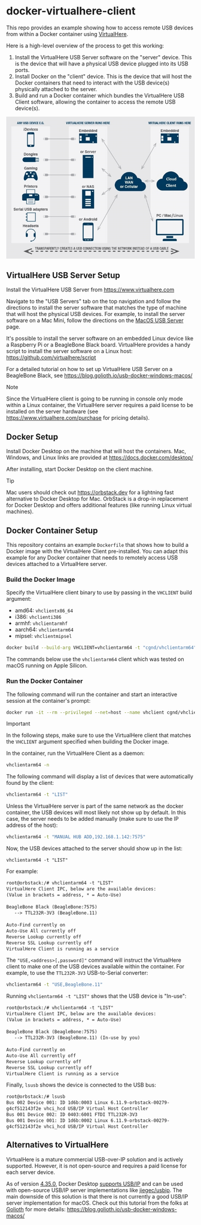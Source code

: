 # docker-virtualhere-client

This repo provides an example showing how to access remote USB devices from within a Docker container using [VirtualHere](https://www.virtualhere.com/).

Here is a high-level overview of the process to get this working:

1. Install the VirtualHere USB Server software on the "server" device. This is the device that will have a physical USB device plugged into its USB ports.
2. Install Docker on the "client" device. This is the device that will host the Docker containers that need to interact with the USB device(s) physically attached to the server.
3. Build and run a Docker container which bundles the VirtualHere USB Client software, allowing the container to access the remote USB device(s).

![VirtualHere-Diagram700](README.assets/VirtualHere-Diagram700.jpg)

## VirtualHere USB Server Setup

Install the VirtualHere USB Server from <https://www.virtualhere.com>

Navigate to the "USB Servers" tab on the top navigation and follow the directions to install the server software that matches the type of machine that will host the physical USB devices. For example, to install the server software on a Mac Mini, follow the directions on the [MacOS USB Server](https://www.virtualhere.com/osx_server_software) page.

It's possible to install the server software on an embedded Linux device like a Raspberry Pi or a BeagleBone Black board. VirtualHere provides a handy script to install the server software on a Linux host: <https://github.com/virtualhere/script>

For a detailed tutorial on how to set up VirtualHere USB Server on a BeagleBone Black, see https://blog.golioth.io/usb-docker-windows-macos/

> [!NOTE]
> Since the VirtualHere client is going to be running in console only mode within a Linux container, the VirtualHere server requires a paid license to be installed on the server hardware (see <https://www.virtualhere.com/purchase> for pricing details).

## Docker Setup

Install Docker Desktop on the machine that will host the containers. Mac, Windows, and Linux links are provided at <https://docs.docker.com/desktop/>

After installing, start Docker Desktop on the client machine.

> [!TIP]
> Mac users should check out <https://orbstack.dev> for a lightning fast alternative to Docker Desktop for Mac. OrbStack is a drop-in replacement for Docker Desktop and offers additional features (like running Linux virtual machines).

## Docker Container Setup

This repository contains an example `Dockerfile` that shows how to build a Docker image with the VirtualHere Client pre-installed. You can adapt this example for any Docker container that needs to remotely access USB devices attached to a VirtualHere server.

### Build the Docker Image

Specify the VirtualHere client binary to use by passing in the `VHCLIENT` build argument:

- amd64: `vhclientx86_64`
- i386: `vhclienti386`
- armhf: `vhclientarmhf`
- aarch64: `vhclientarm64`
- mipsel: `vhclientmipsel`

```sh
docker build --build-arg VHCLIENT=vhclientarm64 -t "cgnd/vhclientarm64" .
```

The commands below use the `vhclientarm64` client which was tested on macOS running on Apple Silicon.

### Run the Docker Container

The following command will run the container and start an interactive session at the container's prompt:

```sh
docker run -it --rm --privileged --net=host --name vhclient cgnd/vhclientarm64
```

> [!IMPORTANT]
> In the following steps, make sure to use the VirtualHere client that matches the `VHCLIENT` argument specified when building the Docker image.

In the container, run the VirtualHere Client as a daemon:

```sh
vhclientarm64 -n
```

The following command will display a list of devices that were automatically found by the client:

```sh
vhclientarm64 -t "LIST"
```

Unless the VirtualHere server is part of the same network as the docker container, the USB devices will most likely not show up by default. In this case, the server needs to be added manually (make sure to use the IP address of the host):

```sh
vhclientarm64 -t "MANUAL HUB ADD,192.168.1.142:7575"
```

Now, the USB devices attached to the server should show up in the list:

```
vhclientarm64 -t "LIST"
```

For example:

```plaintext
root@orbstack:/# vhclientarm64 -t "LIST"
VirtualHere Client IPC, below are the available devices:
(Value in brackets = address, * = Auto-Use)

BeagleBone Black (BeagleBone:7575) 
   --> TTL232R-3V3 (BeagleBone.11) 

Auto-Find currently on
Auto-Use All currently off
Reverse Lookup currently off
Reverse SSL Lookup currently off
VirtualHere Client is running as a service
```

The `"USE,<address>[,password]"` command will instruct the VirtualHere client to make one of the USB devices available within the container. For example, to use the `TTL232R-3V3` USB-to-Serial converter:

```sh
vhclientarm64 -t "USE,BeagleBone.11"
```

Running `vhclientarm64 -t "LIST"` shows that the USB device is "In-use":

```
root@orbstack:/# vhclientarm64 -t "LIST"
VirtualHere Client IPC, below are the available devices:
(Value in brackets = address, * = Auto-Use)

BeagleBone Black (BeagleBone:7575) 
   --> TTL232R-3V3 (BeagleBone.11) (In-use by you)

Auto-Find currently on
Auto-Use All currently off
Reverse Lookup currently off
Reverse SSL Lookup currently off
VirtualHere Client is running as a service
```

Finally, `lsusb` shows the device is connected to the USB bus:

```
root@orbstack:/# lsusb
Bus 002 Device 001: ID 1d6b:0003 Linux 6.11.9-orbstack-00279-g4cf512143f2e vhci_hcd USB/IP Virtual Host Controller
Bus 001 Device 002: ID 0403:6001 FTDI TTL232R-3V3
Bus 001 Device 001: ID 1d6b:0002 Linux 6.11.9-orbstack-00279-g4cf512143f2e vhci_hcd USB/IP Virtual Host Controller
```

## Alternatives to VirtualHere

VirtualHere is a mature commercial USB-over-IP solution and is actively supported. However, it is not open-source and requires a paid license for each server device.

As of version [4.35.0](https://docs.docker.com/desktop/release-notes/#4350), Docker Desktop [supports USB/IP](https://docs.docker.com/desktop/features/usbip/) and can be used with open-source USB/IP server implementations like [jiegec/usbip]( https://github.com/jiegec/usbip). The main downside of this solution is that there is not currently a good USB/IP server implementation for macOS. Check out this tutorial from the folks at [Golioth](https://golioth.io/) for more details: https://blog.golioth.io/usb-docker-windows-macos/
